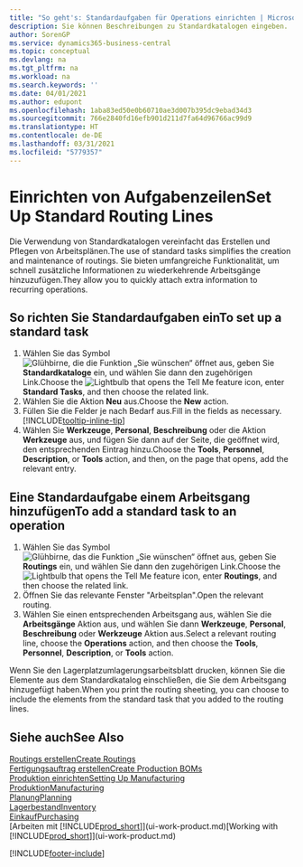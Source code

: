 ```yaml
---
title: "So geht's: Standardaufgaben für Operations einrichten | Microsoft Docs"
description: Sie können Beschreibungen zu Standardkatalogen eingeben.
author: SorenGP
ms.service: dynamics365-business-central
ms.topic: conceptual
ms.devlang: na
ms.tgt_pltfrm: na
ms.workload: na
ms.search.keywords: ''
ms.date: 04/01/2021
ms.author: edupont
ms.openlocfilehash: 1aba83ed50e0b60710ae3d007b395dc9ebad34d3
ms.sourcegitcommit: 766e2840fd16efb901d211d7fa64d96766ac99d9
ms.translationtype: HT
ms.contentlocale: de-DE
ms.lasthandoff: 03/31/2021
ms.locfileid: "5779357"
---
```

# <a name="set-up-standard-routing-lines"></a><span data-ttu-id="76eb2-103">Einrichten von Aufgabenzeilen</span><span class="sxs-lookup"><span data-stu-id="76eb2-103">Set Up Standard Routing Lines</span></span>

<span data-ttu-id="76eb2-104">Die Verwendung von Standardkatalogen vereinfacht das Erstellen und Pflegen von Arbeitsplänen.</span><span class="sxs-lookup"><span data-stu-id="76eb2-104">The use of standard tasks simplifies the creation and maintenance of routings.</span></span> <span data-ttu-id="76eb2-105">Sie bieten umfangreiche Funktionalität, um schnell zusätzliche Informationen zu wiederkehrende Arbeitsgänge hinzuzufügen.</span><span class="sxs-lookup"><span data-stu-id="76eb2-105">They allow you to quickly attach extra information to recurring operations.</span></span>

## <a name="to-set-up-a-standard-task"></a><span data-ttu-id="76eb2-106">So richten Sie Standardaufgaben ein</span><span class="sxs-lookup"><span data-stu-id="76eb2-106">To set up a standard task</span></span>

1. <span data-ttu-id="76eb2-107">Wählen Sie das Symbol ![Glühbirne, die die Funktion „Sie wünschen“ öffnet](media/ui-search/search_small.png "Was möchten Sie tun?") aus, geben Sie **Standardkataloge** ein, und wählen Sie dann den zugehörigen Link.</span><span class="sxs-lookup"><span data-stu-id="76eb2-107">Choose the ![Lightbulb that opens the Tell Me feature](media/ui-search/search_small.png "Tell me what you want to do") icon, enter **Standard Tasks**, and then choose the related link.</span></span>
2. <span data-ttu-id="76eb2-108">Wählen Sie die Aktion **Neu** aus.</span><span class="sxs-lookup"><span data-stu-id="76eb2-108">Choose the **New** action.</span></span>
3. <span data-ttu-id="76eb2-109">Füllen Sie die Felder je nach Bedarf aus.</span><span class="sxs-lookup"><span data-stu-id="76eb2-109">Fill in the fields as necessary.</span></span> [!INCLUDE[tooltip-inline-tip](includes/tooltip-inline-tip_md.md)]
4. <span data-ttu-id="76eb2-110">Wählen Sie **Werkzeuge**, **Personal**, **Beschreibung** oder die Aktion **Werkzeuge** aus, und fügen Sie dann auf der Seite, die geöffnet wird, den entsprechenden Eintrag hinzu.</span><span class="sxs-lookup"><span data-stu-id="76eb2-110">Choose the **Tools**, **Personnel**, **Description**, or **Tools** action, and then, on the page that opens, add the relevant entry.</span></span>

## <a name="to-add-a-standard-task-to-an-operation"></a><span data-ttu-id="76eb2-111">Eine Standardaufgabe einem Arbeitsgang hinzufügen</span><span class="sxs-lookup"><span data-stu-id="76eb2-111">To add a standard task to an operation</span></span>

1. <span data-ttu-id="76eb2-112">Wählen Sie das Symbol ![Glühbirne, das die Funktion „Sie wünschen“ öffnet](media/ui-search/search_small.png "Was möchten Sie tun?") aus, geben Sie **Routings** ein, und wählen Sie dann den zugehörigen Link.</span><span class="sxs-lookup"><span data-stu-id="76eb2-112">Choose the ![Lightbulb that opens the Tell Me feature](media/ui-search/search_small.png "Tell me what you want to do") icon, enter **Routings**, and then choose the related link.</span></span>
2. <span data-ttu-id="76eb2-113">Öffnen Sie das relevante Fenster "Arbeitsplan".</span><span class="sxs-lookup"><span data-stu-id="76eb2-113">Open the relevant routing.</span></span>
3. <span data-ttu-id="76eb2-114">Wählen Sie einen entsprechenden Arbeitsgang aus, wählen Sie die **Arbeitsgänge** Aktion aus, und wählen Sie dann **Werkzeuge**, **Personal**, **Beschreibung** oder **Werkzeuge** Aktion aus.</span><span class="sxs-lookup"><span data-stu-id="76eb2-114">Select a relevant routing line, choose the **Operations** action, and then choose the **Tools**, **Personnel**, **Description**, or **Tools** action.</span></span>

<span data-ttu-id="76eb2-115">Wenn Sie den Lagerplatzumlagerungsarbeitsblatt drucken, können Sie die Elemente aus dem Standardkatalog einschließen, die Sie dem Arbeitsgang hinzugefügt haben.</span><span class="sxs-lookup"><span data-stu-id="76eb2-115">When you print the routing sheeting, you can choose to include the elements from the standard task that you added to the routing lines.</span></span>

## <a name="see-also"></a><span data-ttu-id="76eb2-116">Siehe auch</span><span class="sxs-lookup"><span data-stu-id="76eb2-116">See Also</span></span>

[<span data-ttu-id="76eb2-117">Routings erstellen</span><span class="sxs-lookup"><span data-stu-id="76eb2-117">Create Routings</span></span>](production-how-to-create-routings.md)  
[<span data-ttu-id="76eb2-118">Fertigungsauftrag erstellen</span><span class="sxs-lookup"><span data-stu-id="76eb2-118">Create Production BOMs</span></span>](production-how-to-create-production-boms.md)  
[<span data-ttu-id="76eb2-119">Produktion einrichten</span><span class="sxs-lookup"><span data-stu-id="76eb2-119">Setting Up Manufacturing</span></span>](production-configure-production-processes.md)  
[<span data-ttu-id="76eb2-120">Produktion</span><span class="sxs-lookup"><span data-stu-id="76eb2-120">Manufacturing</span></span>](production-manage-manufacturing.md)  
[<span data-ttu-id="76eb2-121">Planung</span><span class="sxs-lookup"><span data-stu-id="76eb2-121">Planning</span></span>](production-planning.md)  
[<span data-ttu-id="76eb2-122">Lagerbestand</span><span class="sxs-lookup"><span data-stu-id="76eb2-122">Inventory</span></span>](inventory-manage-inventory.md)  
[<span data-ttu-id="76eb2-123">Einkauf</span><span class="sxs-lookup"><span data-stu-id="76eb2-123">Purchasing</span></span>](purchasing-manage-purchasing.md)  
<span data-ttu-id="76eb2-124">[Arbeiten mit [!INCLUDE[prod_short](includes/prod_short.md)]](ui-work-product.md)</span><span class="sxs-lookup"><span data-stu-id="76eb2-124">[Working with [!INCLUDE[prod_short](includes/prod_short.md)]](ui-work-product.md)</span></span>  


[!INCLUDE[footer-include](includes/footer-banner.md)]